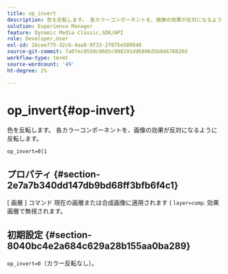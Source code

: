 ```yaml
---
title: op_invert
description: 色を反転します。 各カラーコンポーネントを、画像の効果が反対になるように反転します。
solution: Experience Manager
feature: Dynamic Media Classic,SDK/API
role: Developer,User
exl-id: 1bcee775-32cb-4aa8-9f33-2f075e589940
source-git-commit: 7a07ec9550c0685c908191dd6806d5b84678820d
workflow-type: tm+mt
source-wordcount: '49'
ht-degree: 2%

---
```


# op_invert{#op-invert}

色を反転します。 各カラーコンポーネントを、画像の効果が反対になるように反転します。

`op_invert=0|1`

## プロパティ {#section-2e7a7b340dd147db9bd68ff3bfb6f4c1}

[ 画層 ] コマンド 現在の画層または合成画像に適用されます ( `layer=comp`. 効果画層で無視されます。

## 初期設定 {#section-8040bc4e2a684c629a28b155aa0ba289}

`op_invert=0`（カラー反転なし）。
